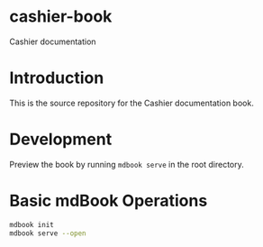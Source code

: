 # cashier-book
Cashier documentation

# Introduction

This is the source repository for the Cashier documentation book.

# Development

Preview the book by running `mdbook serve` in the root directory.

# Basic mdBook Operations

```sh
mdbook init
mdbook serve --open
```
